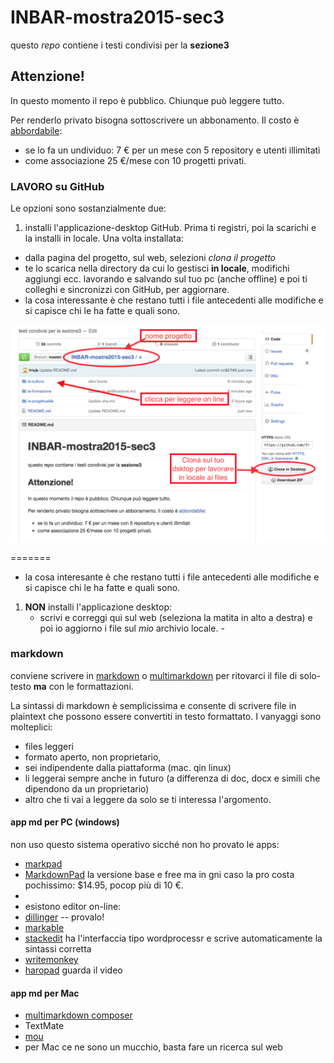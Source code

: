 # INBAR-mostra2015-sec3

questo *repo* contiene i testi condivisi per la **sezione3**

## Attenzione!

In questo momento il repo è pubblico. Chiunque può leggere tutto. 

Per renderlo privato bisogna sottoscrivere un abbonamento. Il costo è  [abbordabile](https://github.com/pricing): 

- se lo fa un undividuo: 7 € per un mese con 5 repository e utenti illimitati
- come associazione 25 €/mese con 10 progetti privati.

### LAVORO su GitHub

 Le opzioni sono sostanzialmente due:
 
1. installi l'applicazione-desktop GitHub. Prima ti registri, poi la scarichi e la installi in locale. Una volta installata:
  - dalla pagina del progetto, sul web, selezioni *clona il progetto*
  - te lo scarica nella directory da cui lo gestisci **in locale**, modifichi aggiungi ecc. lavorando e salvando sul tuo pc (anche offline) e poi ti colleghi e sincronizzi con GitHub, per aggiornare.
   - la cosa interessante è che restano tutti i file antecedenti alle modifiche e si capisce chi le ha fatte e quali sono.

![](Screen-Shot%202015-11-11-19.37.47.png)



=======
  - la cosa interesante è che restano tutti i file antecedenti alle modifiche e si capisce chi le ha fatte e quali sono.
1. **NON** installi l'applicazione desktop:
   - scrivi e correggi qui sul web (seleziona la matita in alto a destra) e poi io aggiorno i file sul _mio_ archivio locale.  - 
  

### markdown

conviene scrivere in [markdown](http://daringfireball.net/projects/markdown/) o [multimarkdown](http://fletcherpenney.net/multimarkdown/) per ritovarci il file di solo-testo **ma** con le formattazioni.

La sintassi di markdown è semplicissima e consente di scrivere file in plaintext che possono essere convertiti in testo formattato. I vanyaggi sono molteplici:

- files leggeri
- formato aperto, non proprietario,
- sei indipendente dalla piattaforma (mac. qin linux)
- li leggerai sempre anche in futuro (a differenza di doc, docx e simili che dipendono da un proprietario)
- altro che ti vai a leggere da solo se ti interessa l'argomento.

#### app md per PC (windows)

non uso questo sistema operativo sicché non ho provato le apps:

- [markpad](http://code52.org/DownmarkerWPF/)
- [MarkdownPad](http://fletcherpenney.net/multimarkdown/) la versione base e free ma in gni caso la pro costa pochissimo: $14.95, pocop più di 10 €.
- []()
- esistono editor on-line: 
 - [dillinger](http://dillinger.io) -- provalo!
 - [markable](https://markable.in)
 - [stackedit](https://stackedit.io/editor) ha l'interfaccia tipo wordprocessr e scrive automaticamente la sintassi corretta
 - [writemonkey](http://writemonkey.com/index.php)
 - [haropad](http://pad.haroopress.com) guarda il video

#### app md per Mac

- [multimarkdown composer](http://multimarkdown.com)
- TextMate
- [mou](http://25.io/mou/) 
- per Mac ce ne sono un mucchio, basta fare un ricerca sul web

